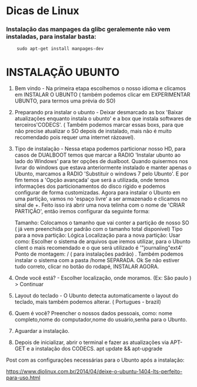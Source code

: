 Dicas de Linux
==============

### Instalação das manpages da glibc geralemente não vem instaladas, para instalar basta:

 		sudo apt-get install manpages-dev



INSTALAÇÃO UBUNTO
=================

1. Bem vindo - Na primeira etapa escolhemos o nosso idioma e clicamos em INSTALAR O UBUNTO ( também podemos clicar em EXPERIMENTAR UBUNTO, para termos uma prévia do SO)
2. Preparando pra instalar o ubunto - Deixar desmarcado as box 'Baixar atualizações enquanto instala o ubunto' e a box que instala softwares de terceiros'CODECS'. ( Também podemos marcar essas boxs, para que não precise atualizar o SO depois de instalado, mais não é muito recomendado pois requer uma internet rázoavel).
3. Tipo de instalação - Nessa etapa podemos particionar nosso HD, para casos de DUALBOOT temos que marcar a RADIO 'Instalar ubunto ao lado do Windows' para ter opções de dualboot. Quando quisermos nos livrar do windows que estava anteriormente instalado e manter apenas o Ubunto, marcamos a RADIO 'Substituir o windows 7 pelo Ubunto'. E por fim temos a 'Opção avançada' que será a utilizada, onde temos informações dos particionamentos do disco rígido e podemos configurar de forma customizadas.
Agora para instalar o Ubunto em uma partição, vamos no 'espaço livre' a ser armazenado e clicamos no sinal de +.
Feito isso irá abrir uma nova telinha com o nome de 'CRIAR PARTIÇÃO', então iremos configurar da seguinte forma:

	Tamanho: Colocamos o tamanho que vai conter a partição de nosso SO ( já vem preenchida por padrão com o tamanho total disponível)
	Tipo para a nova partição: Lógica
	Localização para a nova partição: 
	Usar como: Escolher o sistema de arquivos que iremos utilizar, para o Ubunto client o mais recomendado e o que será utilizado é '"journaling"ext4'
	Ponto de montagem: / ( para instalações padrão) . Também podemos instalar o sistema com a pasta /home SEPARADA.
	Ok
	Se não estiver tudo correto, clicar no botão do rodapé, INSTALAR AGORA.

4. Onde você está? - Escolher localização, onde moramos. (Ex: São paulo ) > Continuar
5. Layout do teclado - O Ubunto detecta automaticamente o layout do teclado, mais também podemos alterar. ( Portugues - brazil)
6. Quem é você? Preencher o nossos dados pessoais, como: nome completo,nome do computador,nome do usuário,senha para o Ubunto.
7. Aguardar a instalação.
8. Depois de inicializar, abrir o terminal e fazer as atualizações via APT-GET e a instalação dos CODECS.
	apt update && apt-upgrade

Post com as configurações necessárias para o Ubunto após a instalação:

https://www.diolinux.com.br/2014/04/deixe-o-ubuntu-1404-lts-perfeito-para-uso.html

